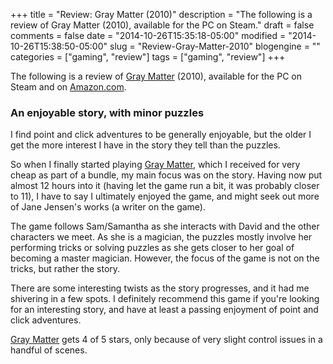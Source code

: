 +++
title = "Review: Gray Matter (2010)"
description = "The following is a review of Gray Matter (2010), available for the PC on Steam."
draft = false
comments = false
date = "2014-10-26T15:35:18-05:00"
modified = "2014-10-26T15:38:50-05:00"
slug = "Review-Gray-Matter-2010"
blogengine = ""
categories = ["gaming", "review"]
tags = ["gaming", "review"]
+++

<div class="note"><p>The following is a review of <a href="http://store.steampowered.com/app/260570/" rel="external">Gray Matter</a> (2010), available for the PC on Steam and on <a href="http://www.amazon.com/gp/product/B004NNVE8M?tag=strivinglifen-20" rel="external">Amazon.com</a>.</p></div>

<h3>An enjoyable story, with minor puzzles</h3>

<p>I find point and click adventures to be generally enjoyable, but the older I get the more interest I have in the story they tell than the puzzles.</p>

<p>So when I finally started playing <a href="http://store.steampowered.com/app/260570/" rel="external">Gray Matter</a>, which I received for very cheap as part of a bundle, my main focus was on the story. Having now put almost 12 hours into it (having let the game run a bit, it was probably closer to 11), I have to say I ultimately enjoyed the game, and might seek out more of Jane Jensen's works (a writer on the game).</p>

<p>The game follows Sam/Samantha as she interacts with David and the other characters we meet. As she is a magician, the puzzles mostly involve her performing tricks or solving puzzles as she gets closer to her goal of becoming a master magician. However, the focus of the game is not on the tricks, but rather the story.</p>

<p>There are some interesting twists as the story progresses, and it had me shivering in a few spots. I definitely recommend this game if you're looking for an interesting story, and have at least a passing enjoyment of point and click adventures.</p>

<p><a href="http://store.steampowered.com/app/260570/" rel="external">Gray Matter</a> gets 4 of 5 stars, only because of very slight control issues in a handful of scenes.</p>
